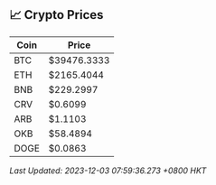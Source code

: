## 📈 Crypto Prices

| Coin | Price |
| ---- | ----- |
| BTC | $39476.3333 |
| ETH | $2165.4044 |
| BNB | $229.2997 |
| CRV | $0.6099 |
| ARB | $1.1103 |
| OKB | $58.4894 |
| DOGE | $0.0863 |

_Last Updated: 2023-12-03 07:59:36.273 +0800 HKT_